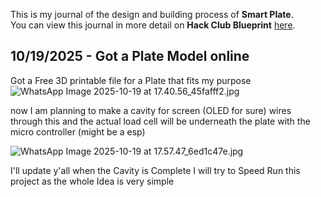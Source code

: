 <!--
  ===================    !!READ THIS NOTICE!!   ====================
  DO NOT edit this file manually. Your changes WILL BE OVERWRITTEN!
  This journal is auto generated and updated by Hack Club Blueprint.
  To edit this file, please edit your journal entries on Blueprint.
  ==================================================================
-->

This is my journal of the design and building process of **Smart Plate**.  
You can view this journal in more detail on **Hack Club Blueprint** [here](https://blueprint.hackclub.com/projects/739).


## 10/19/2025 - Got a Plate Model online   

Got a Free 3D printable file for a Plate that fits my purpose
![WhatsApp Image 2025-10-19 at 17.40.56_45fafff2.jpg](https://blueprint.hackclub.com/user-attachments/blobs/proxy/eyJfcmFpbHMiOnsiZGF0YSI6MzM0NiwicHVyIjoiYmxvYl9pZCJ9fQ==--f1dce32be4e5797db60a075a77b120f5f7666aae/WhatsApp%20Image%202025-10-19%20at%2017.40.56_45fafff2.jpg)


now I am planning to make a cavity for screen (OLED for sure) wires through this and the actual load cell will be underneath the plate with the micro controller (might be a esp)

![WhatsApp Image 2025-10-19 at 17.57.47_6ed1c47e.jpg](https://blueprint.hackclub.com/user-attachments/blobs/proxy/eyJfcmFpbHMiOnsiZGF0YSI6MzM0OCwicHVyIjoiYmxvYl9pZCJ9fQ==--37f1cd6665fe0e6667a23d7a596f0aea0d4493f7/WhatsApp%20Image%202025-10-19%20at%2017.57.47_6ed1c47e.jpg)


I'll update y'all when the Cavity is Complete I will try to Speed Run this project as the whole Idea is very simple  

